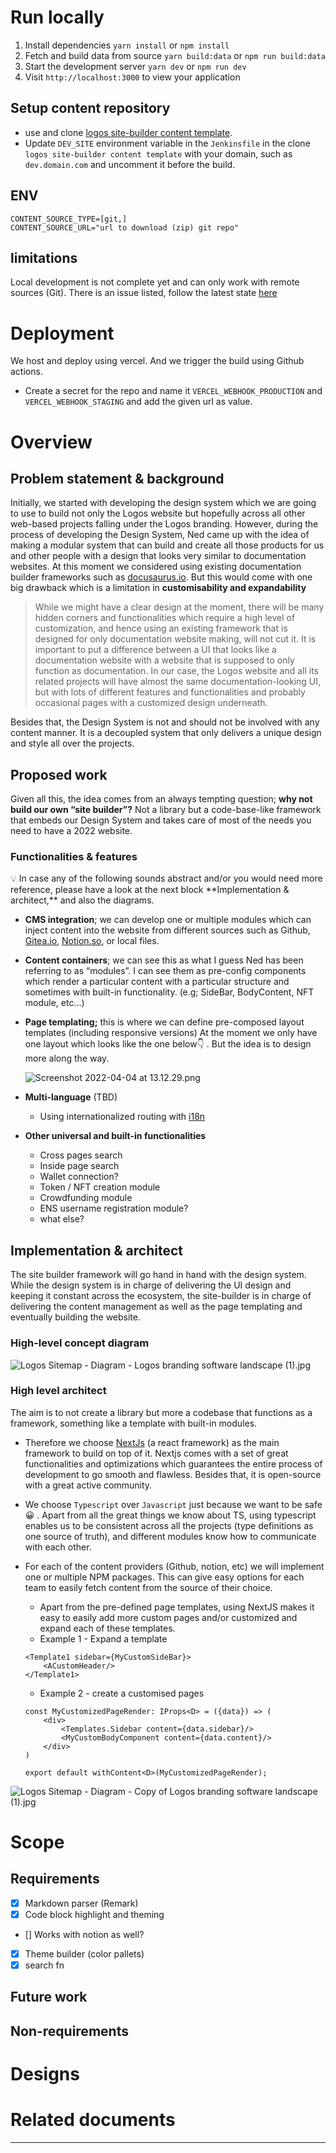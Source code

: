 # Run locally
1. Install dependencies `yarn install` or `npm install`
2. Fetch and build data from source `yarn build:data` or `npm run build:data`
3. Start the development server  `yarn dev` or `npm run dev`
4. Visit `http://localhost:3000` to view your application

## Setup content repository
- use and clone [logos site-builder content template](https://github.com/acid-info/logos-sb-content-repo-template).
- Update `DEV_SITE` environment variable in the `Jenkinsfile` in the clone `logos site-builder content template` with your domain, such as `dev.domain.com` and uncomment it before the build.

## ENV
```dotenv
CONTENT_SOURCE_TYPE=[git,]
CONTENT_SOURCE_URL="url to download (zip) git repo"
```

## limitations
Local development is not complete yet and can only work with remote sources (Git). There is an issue listed, follow the latest state [here](https://github.com/acid-info/logos-site-builder/issues/56)

# Deployment
We host and deploy using vercel. And we trigger the build using Github actions.
- Create a secret for the repo and name it `VERCEL_WEBHOOK_PRODUCTION` and `VERCEL_WEBHOOK_STAGING` and add the given url as value.


# Overview

## Problem statement & background

Initially, we started with developing the design system which we are going to use to build not only the Logos website but hopefully across all other web-based projects falling under the Logos branding. However, during the process of developing the Design System, Ned came up with the idea of making a modular system that can build and create all those products for us and other people with a design that looks very similar to documentation websites. At this moment we considered using existing documentation builder frameworks such as [docusaurus.io](http://docusaurus.io/). But this would come with one big drawback which is a limitation in **customisability and expandability**

> While we might have a clear design at the moment, there will be many hidden corners and functionalities which require a high level of customization, and hence using an existing framework that is designed for only documentation website making, will not cut it. It is important to put a difference between a UI that looks like a documentation website with a website that is supposed to only function as documentation. In our case, the Logos website and all its related projects will have almost the same documentation-looking UI, but with lots of different features and functionalities and probably occasional pages with a customized design underneath.
>

Besides that, the Design System is not and should not be involved with any content manner. It is a decoupled system that only delivers a unique design and style all over the projects.

## Proposed work

Given all this, the idea comes from an always tempting question; **why not build our own “site builder”?**  Not a library but a code-base-like framework that embeds our Design System and takes care of most of the needs you need to have a 2022 website.

### Functionalities & features

<aside>
💡 In case any of the following sounds abstract and/or you would need more reference, please have a look at the next block **Implementation & architect,** and also the diagrams.

</aside>

- **CMS integration**; we can develop one or multiple modules which can inject content into the website from different sources such as Github, [Gitea.io](http://Gitea.io), [Notion.so](http://Notion.so), or local files.
- **Content containers**; we can see this as what I guess Ned has been referring to as “modules”. I can see them as pre-config components which render a particular content with a particular structure and sometimes with built-in functionality. (e.g; SideBar, BodyContent, NFT module, etc...)
- **Page templating;** this is where we can define pre-composed layout templates (including responsive versions) At the moment we only have one layout which looks like the one below👇 . But the idea is to design more along the way.

  ![Screenshot 2022-04-04 at 13.12.29.png](/public/assets/doc-assets/Screenshot_2022-04-04_at_13.12.29.png)

- **Multi-language** (TBD)
    - Using internationalized routing with [i18n](https://en.wikipedia.org/wiki/Internationalization_and_localization#Naming)
- **Other universal and built-in functionalities**
    - Cross pages search
    - Inside page search
    - Wallet connection?
    - Token  / NFT creation module
    - Crowdfunding module
    - ENS username registration module?
    - what else?

## Implementation & architect

The site builder framework will go hand in hand with the design system. While the design system is in charge of delivering the UI design and keeping it constant across the ecosystem, the site-builder is in charge of delivering the content management as well as the page templating and eventually building the website.

### High-level concept diagram

![Logos Sitemap - Diagram - Logos branding software landscape (1).jpg](/public/assets/doc-assets/Logos_Sitemap_-_Diagram_-_Logos_branding_software_landscape_(1).jpg)

### High level architect

The aim is to not create a library but more a codebase that functions as a framework, something like a template with built-in modules.

- Therefore we choose [NextJs](https://nextjs.org/) (a react framework) as the main framework to build on top of it. Nextjs comes with a set of great functionalities and optimizations which guarantees the entire process of development to go smooth and flawless. Besides that, it is open-source with a great active community.
- We choose `Typescript` over `Javascript` just because we want to be safe 😀 . Apart from all the great things we know about TS, using typescript enables us to be consistent across all the projects (type definitions as one source of truth), and different modules know how to communicate with each other.
- For each of the content providers (Github, notion, etc) we will implement one or multiple NPM packages. This can give easy options for each team to easily fetch content from the source of their choice.
    - Apart from the pre-defined page templates, using NextJS makes it easy to easily add more custom pages and/or customized and expand each of these templates.
    - Example 1 - Expand a template

    ```tsx
    <Template1 sidebar={MyCustomSideBar}>
    	<ACustomHeader/>
    </Template1>
    ```

    - Example 2 - create a customised pages

    ```tsx
    const MyCustomizedPageRender: IProps<D> = ({data}) => (
    	<div>
    		<Templates.Sidebar content={data.sidebar}/>
    		<MyCustomBodyComponent content={data.content}/>
    	</div>
    )
    
    export default withContent<D>(MyCustomizedPageRender);
    ```


![Logos Sitemap - Diagram - Copy of Logos branding software landscape (1).jpg](/public/assets/doc-assets/Logos_Sitemap_-_Diagram_-_Copy_of_Logos_branding_software_landscape_(1).jpg)

# Scope

## Requirements
- [x] Markdown parser  (Remark)
- [x] Code block highlight and theming
- [] Works with notion as well?
- [x] Theme builder (color pallets)
- [x] search fn

## Future work

## Non-requirements

# Designs

# Related documents

---

